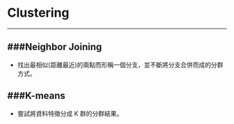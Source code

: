 # Clustering
---

<script src="../../js/general.js"></script>

###Neighbor Joining
---

* 找出最相似(距離最近)的兩點而形稱一個分支，並不斷將分支合併而成的分群方式。

###K-means 
---

* 嘗試將資料特徵分成 K 群的分群結果。